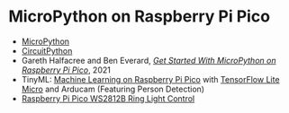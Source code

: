 # MicroPython on Raspberry Pi Pico

* [MicroPython](https://en.wikipedia.org/wiki/MicroPython)
* [CircuitPython](https://en.wikipedia.org/wiki/CircuitPython)
* Gareth Halfacree and Ben Everard, [*Get Started With MicroPython on Raspberry Pi Pico*](https://hackspace.raspberrypi.org/books/micropython-pico), 2021
* TinyML: [Machine Learning on Raspberry Pi Pico](https://www.arducam.com/raspberry-pi-pico-tensorflow-lite-micro-person-detection-arducam/) with [TensorFlow Lite Micro](https://www.tensorflow.org/lite/microcontrollers) and Arducam (Featuring Person Detection)
* [Raspberry Pi Pico WS2812B Ring Light Control](https://github.com/makerportal/rpi-pico-ws2812)

